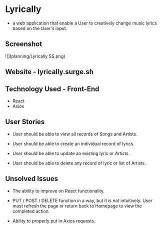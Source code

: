 # Lyrically 
- a web application that enable a User to creatively change music lyrics based on the User's input.

## Screenshot
![](planning/Lyrically SS.png)
## Website - lyrically.surge.sh

## Technology Used - Front-End

- React
- Axios

## User Stories

- User should be able to view all records of Songs and Artists.

- User should be able to create an individual record of lyrics.

- User should be able to update an existing lyric or Artists.

- User should be able to delete any record of lyric or list of Artists.

## Unsolved Issues

- The ability to improve on React functionality.

- PUT / POST / DELETE function in a way, but it is not intuitively. User must refresh the page or return back to Homepage to view the completed action.

- Ability to properly put in Axios requests.
